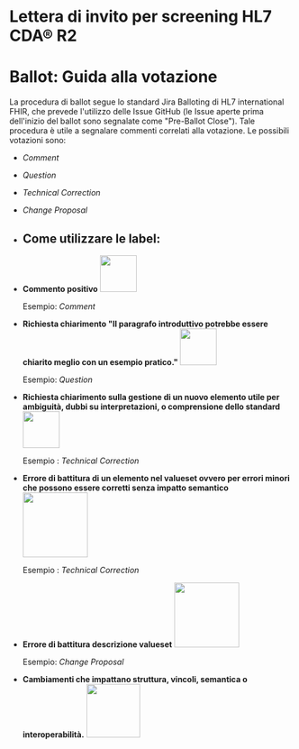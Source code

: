 # Lettera di invito per screening HL7 CDA® R2

# Ballot: Guida alla votazione
La procedura di ballot segue lo standard Jira Balloting di HL7 international FHIR, che prevede l'utilizzo delle Issue GitHub (le Issue aperte prima dell'inizio del ballot sono segnalate come "Pre-Ballot Close"). Tale procedura è utile a segnalare commenti correlati alla votazione. 
Le possibili votazioni sono: 
- *Comment*
- *Question*
- *Technical Correction*
- *Change Proposal*

- ## Come utilizzare le label:
- **Commento positivo** <img src="input/images/comment.png" width="65" alt=""/>

  Esempio: *Comment*
- **Richiesta chiarimento "Il paragrafo introduttivo potrebbe essere chiarito meglio con un esempio pratico."** <img src="input/images/quest.png" width="65" alt=""/>

  Esempio: *Question*
- **Richiesta chiarimento sulla gestione di un nuovo elemento utile per ambiguità, dubbi su interpretazioni, o comprensione dello standard** <img src="input/images/quest.png" width="65" alt=""/>

  Esempio : *Technical Correction* 
- **Errore di battitura di un elemento nel valueset ovvero per errori minori che possono essere corretti senza impatto semantico** <img src="input/images/tech.png" width="115" alt=""/>

  Esempio : *Technical Correction* 
- **Errore di battitura descrizione valueset** <img src="input/images/tech.png" width="115" alt=""/>
 
  Esempio: *Change Proposal*
- **Cambiamenti che impattano struttura, vincoli, semantica o interoperabilità.** <img src="input/images/change pro.png" width="95" alt=""/>
  

